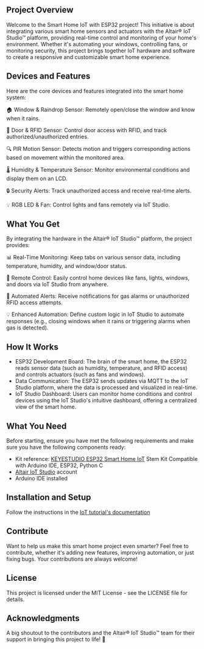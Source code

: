 ## Project Overview
Welcome to the Smart Home IoT with ESP32 project! This initiative is about integrating various smart home sensors and actuators with the Altair® IoT Studio™ platform, providing real-time control and monitoring of your home's environment. Whether it's automating your windows, controlling fans, or monitoring security, this project brings together IoT hardware and software to create a responsive and customizable smart home experience. 

## Devices and Features 
Here are the core devices and features integrated into the smart home system:

🏠 Window & Raindrop Sensor: Remotely open/close the window and know when it rains.

🚪 Door & RFID Sensor: Control door access with RFID, and track authorized/unauthorized entries.

🔍 PIR Motion Sensor: Detects motion and triggers corresponding actions based on movement within the monitored area.

🌡️ Humidity & Temperature Sensor: Monitor environmental conditions and display them on an LCD.

🔒 Security Alerts: Track unauthorized access and receive real-time alerts.

💡 RGB LED & Fan: Control lights and fans remotely via IoT Studio.


## What You Get
By integrating the hardware in the Altair® IoT Studio™ platform, the project provides:

📊 Real-Time Monitoring: Keep tabs on various sensor data, including temperature, humidity, and window/door status.

🔐 Remote Control: Easily control home devices like fans, lights, windows, and doors via IoT Studio from anywhere.

🚨 Automated Alerts: Receive notifications for gas alarms or unauthorized RFID access attempts.

💡 Enhanced Automation: Define custom logic in IoT Studio to automate responses (e.g., closing windows when it rains or triggering alarms when gas is detected).


## How It Works
- ESP32 Development Board: The brain of the smart home, the ESP32 reads sensor data (such as humidity, temperature, and RFID access) and controls actuators (such as fans and windows).
- Data Communication: The ESP32 sends updates via MQTT to the IoT Studio platform, where the data is processed and visualized in real-time.
- IoT Studio Dashboard: Users can monitor home conditions and control devices using the IoT Studio's intuitive dashboard, offering a centralized view of the smart home.

## What You Need
Before starting, ensure you have met the following requirements and make sure you have the following components ready:

- Kit reference: [KEYESTUDIO ESP32 Smart Home IoT](https://amzn.eu/d/cKCmqMf) Stem Kit Compatible with Arduino IDE, ESP32, Python C
- [Altair IoT Studio](https://studio.swx.altairone.com/signin) account
- Arduino IDE installed
  
## Installation and Setup
Follow the instructions in the [IoT tutorial's documentation](https://help.altair.com/altair-iot-studio/topics/chapter_heads/tutorials_r.htm)

## Contribute
Want to help us make this smart home project even smarter? Feel free to contribute, whether it's adding new features, improving automation, or just fixing bugs. Your contributions are always welcome!

## License
This project is licensed under the MIT License - see the LICENSE file for details.

## Acknowledgments
A big shoutout to the contributors and the Altair® IoT Studio™ team for their support in bringing this project to life! 🙌
